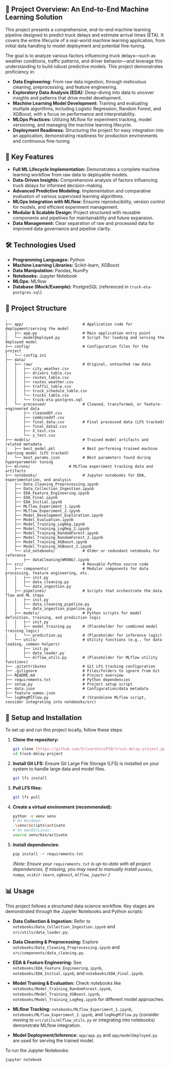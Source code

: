 ## 🚀 Project Overview: An End-to-End Machine Learning Solution

This project presents a comprehensive, end-to-end machine learning pipeline designed to predict truck delays and estimate arrival times (ETA). It covers the entire lifecycle of a real-world machine learning application, from initial data handling to model deployment and potential fine-tuning.

The goal is to analyze various factors influencing truck delays—such as weather conditions, traffic patterns, and driver behavior—and leverage this understanding to build robust predictive models. This project demonstrates proficiency in:

* **Data Engineering:** From raw data ingestion, through meticulous cleaning, preprocessing, and feature engineering.
* **Exploratory Data Analysis (EDA):** Deep-diving into data to uncover insights and patterns that drive model development.
* **Machine Learning Model Development:** Training and evaluating multiple algorithms, including Logistic Regression, Random Forest, and XGBoost, with a focus on performance and interpretability.
* **MLOps Practices:** Utilizing MLflow for experiment tracking, model versioning, and managing the machine learning lifecycle.
* **Deployment Readiness:** Structuring the project for easy integration into an application, demonstrating readiness for production environments and continuous fine-tuning.

## 🌟 Key Features

* **Full ML Lifecycle Implementation:** Demonstrates a complete machine learning workflow from raw data to deployable models.
* **Data-Driven Insights:** Comprehensive analysis of factors influencing truck delays for informed decision-making.
* **Advanced Predictive Modeling:** Implementation and comparative evaluation of various supervised learning algorithms.
* **MLOps Integration with MLflow:** Ensures reproducibility, version control for models, and efficient experiment management.
* **Modular & Scalable Design:** Project structured with reusable components and pipelines for maintainability and future expansion.
* **Data Management:** Clear separation of raw and processed data for improved data governance and pipeline clarity.

## 🛠️ Technologies Used

* **Programming Languages:** Python
* **Machine Learning Libraries:** Scikit-learn, XGBoost
* **Data Manipulation:** Pandas, NumPy
* **Notebooks:** Jupyter Notebook
* **MLOps:** MLflow
* **Database (Mock/Example):** PostgreSQL (referenced in `truck-eta-postgres.sql`)

## 📁 Project Structure

    .
    ├── app/                          # Application code for deployment/serving the model
    │   ├── app.py                    # Main application entry point
    │   └── modelDeployed.py          # Script for loading and serving the deployed model
    ├── config/                       # Configuration files for the project
    │   └── config.ini
    ├── data/
    │   ├── raw/                      # Original, untouched raw data
    │   │   ├── city_weather.csv
    │   │   ├── drivers_table.csv
    │   │   ├── routes_table.csv
    │   │   ├── routes_weather.csv
    │   │   ├── traffic_table.csv
    │   │   ├── truck_schedule_table.csv
    │   │   └── trucks_table.csv
    │   │   └── truck-eta-postgres.sql
    │   └── processed/                # Cleaned, transformed, or feature-engineered data
    │       ├── cleanedDf.csv
    │       ├── combineddf.csv
    │       ├── final_data.csv        # Final processed data (LFS tracked)
    │       ├── final_data2.csv
    │       ├── X_test.csv
    │       └── y_test.csv
    ├── models/                       # Trained model artifacts and related metadata
    │   ├── best_model.pkl            # Best performing trained machine learning model (LFS tracked)
    │   └── best_params.json          # Best parameters found during hyperparameter tuning
    ├── mlruns/                 # MLflow experiment tracking data and artifacts
    ├── notebooks/                    # Jupyter notebooks for EDA, experimentation, and analysis
    │   ├── Data_Cleaning_Preprocessing.ipynb
    │   ├── Data_Collection_Ingestion.ipynb
    │   ├── EDA_Feature_Engineering.ipynb
    │   ├── EDA_Final.ipynb
    │   ├── EDA_Initial.ipynb
    │   ├── MLflow_Experiment_1.ipynb
    │   ├── MLflow_Experiment_2.ipynb
    │   ├── Model_Development_Exploration.ipynb
    │   ├── Model_Evaluation.ipynb
    │   ├── Model_Training_LogReg.ipynb
    │   ├── Model_Training_LogReg_2.ipynb
    │   ├── Model_Training_RandomForest.ipynb
    │   ├── Model_Training_RandomForest_2.ipynb
    │   ├── Model_Training_XGBoost.ipynb
    │   ├── Model_Training_XGBoost_2.ipynb
    │   └── old_notebooks/            # Older or redundant notebooks for reference
    │       ├── dataCleaning(WRONG).ipynb
    ├── src/                          # Reusable Python source code
    │   ├── components/               # Modular components for data processing, feature engineering, etc.
    │   │   ├── init.py
    │   │   ├── data_cleaning.py
    │   │   └── data_ingestion.py
    │   ├── pipelines/                # Scripts that orchestrate the data flow and ML steps
    │   │   ├── init.py
    │   │   ├── data_cleaning_pipeline.py
    │   │   └── data_ingestion_pipeline.py
    │   ├── models/                   # Python scripts for model definition, training, and prediction logic
    │   │   ├── init.py
    │   │   ├── model_training.py     # (Placeholder for combined model training logic)
    │   │   └── prediction.py         # (Placeholder for inference logic)
    │   └── utils/                    # Utility functions (e.g., for data loading, common helpers)
    │       ├── init.py
    │       ├── data_loader.py
    │       └── mlflow_utils.py       # (Placeholder for MLflow utility functions)
    ├── .gitattributes                # Git LFS tracking configuration
    ├── .gitignore                    # Files/folders to ignore from Git
    ├── README.md                     # Project overview
    ├── requirements.txt              # Python dependencies
    ├── setup.py                      # Project setup script
    ├── data.json                     # Configuration/data metadata
    ├── feature_names.json
    └── logRegMlFlow.py               # (Standalone MLflow script, consider integrating into notebooks/src)



## 🚀 Setup and Installation

To set up and run this project locally, follow these steps:

1.  **Clone the repository:**
    ```bash
    git clone [https://github.com/SrivarshiniP30/truck-delay-project.git](https://github.com/SrivarshiniP30/truck-delay-project.git)
    cd truck-delay-project
    ```
2.  **Install Git LFS:**
    Ensure Git Large File Storage (LFS) is installed on your system to handle large data and model files.
    ```bash
    git lfs install
    ```
3.  **Pull LFS files:**
    ```bash
    git lfs pull
    ```
4.  **Create a virtual environment (recommended):**
    ```bash
    python -m venv venv
    # On Windows:
    .\venv\Scripts\activate
    # On macOS/Linux:
    source venv/bin/activate
    ```
5.  **Install dependencies:**
    ```bash
    pip install -r requirements.txt
    ```
    *(Note: Ensure your `requirements.txt` is up-to-date with all project dependencies. If missing, you may need to manually install `pandas`, `numpy`, `scikit-learn`, `xgboost`, `mlflow`, `jupyter`.)*

## 📊 Usage

This project follows a structured data science workflow. Key stages are demonstrated through the Jupyter Notebooks and Python scripts:

* **Data Collection & Ingestion:** Refer to `notebooks/Data_Collection_Ingestion.ipynb` and `src/utils/data_loader.py`.

* **Data Cleaning & Preprocessing:** Explore `notebooks/Data_Cleaning_Preprocessing.ipynb` and `src/components/data_cleaning.py`.

* **EDA & Feature Engineering:** See `notebooks/EDA_Feature_Engineering.ipynb`, `notebooks/EDA_Initial.ipynb`, and `notebooks/EDA_Final.ipynb`.

* **Model Training & Evaluation:** Check notebooks like `notebooks/Model_Training_RandomForest.ipynb`, `notebooks/Model_Training_XGBoost.ipynb`, `notebooks/Model_Training_LogReg.ipynb` for different model approaches.

* **MLflow Tracking:** `notebooks/MLflow_Experiment_1.ipynb`, `notebooks/MLflow_Experiment_2.ipynb`, and `logRegMlFlow.py` (consider moving to `src/utils/mlflow_utils.py` or integrating into notebooks) demonstrate MLflow integration.

* **Model Deployment/Inference:** `app/app.py` and `app/modelDeployed.py` are used for serving the trained model.

To run the Jupyter Notebooks:
```bash
jupyter notebook



